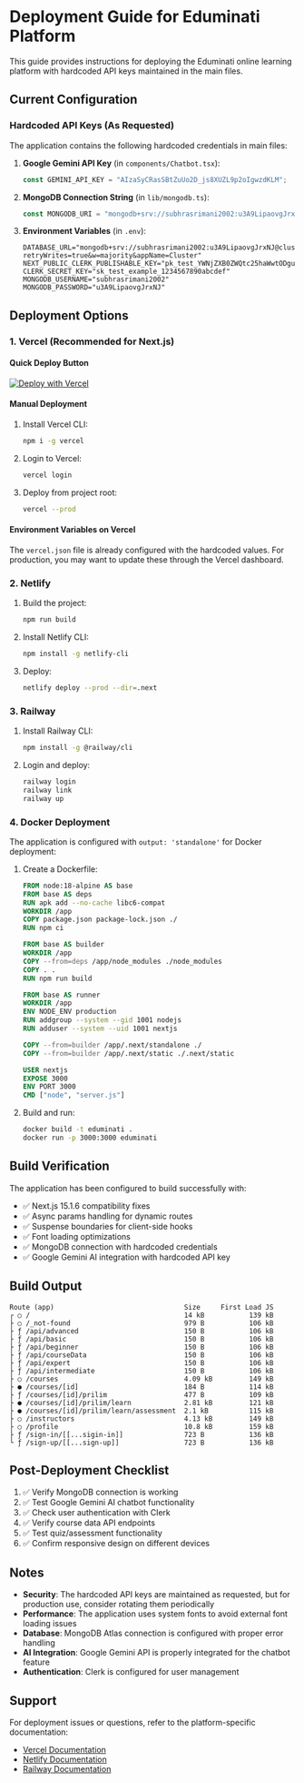 # Deployment Guide for Eduminati Platform

This guide provides instructions for deploying the Eduminati online learning platform with hardcoded API keys maintained in the main files.

## Current Configuration

### Hardcoded API Keys (As Requested)
The application contains the following hardcoded credentials in main files:

1. **Google Gemini API Key** (in `components/Chatbot.tsx`):
   ```javascript
   const GEMINI_API_KEY = "AIzaSyCRasSBtZuUo2D_js8XUZL9p2oIgwzdKLM";
   ```

2. **MongoDB Connection String** (in `lib/mongodb.ts`):
   ```javascript
   const MONGODB_URI = "mongodb+srv://subhrasrimani2002:u3A9LipaovgJrxNJ@cluster.hr3bm.mongodb.net/?retryWrites=true&w=majority&appName=Cluster";
   ```

3. **Environment Variables** (in `.env`):
   ```
   DATABASE_URL="mongodb+srv://subhrasrimani2002:u3A9LipaovgJrxNJ@cluster.hr3bm.mongodb.net/payment?retryWrites=true&w=majority&appName=Cluster"
   NEXT_PUBLIC_CLERK_PUBLISHABLE_KEY="pk_test_YWNjZXB0ZWQtc25haWwtODguY2xlcmsuYWNjb3VudHMuZGV2JA"
   CLERK_SECRET_KEY="sk_test_example_1234567890abcdef"
   MONGODB_USERNAME="subhrasrimani2002"
   MONGODB_PASSWORD="u3A9LipaovgJrxNJ"
   ```

## Deployment Options

### 1. Vercel (Recommended for Next.js)

#### Quick Deploy Button
[![Deploy with Vercel](https://vercel.com/button)](https://vercel.com/new/clone?repository-url=https://github.com/Dozzergeeky/eduminati_final)

#### Manual Deployment
1. Install Vercel CLI:
   ```bash
   npm i -g vercel
   ```

2. Login to Vercel:
   ```bash
   vercel login
   ```

3. Deploy from project root:
   ```bash
   vercel --prod
   ```

#### Environment Variables on Vercel
The `vercel.json` file is already configured with the hardcoded values. For production, you may want to update these through the Vercel dashboard.

### 2. Netlify

1. Build the project:
   ```bash
   npm run build
   ```

2. Install Netlify CLI:
   ```bash
   npm install -g netlify-cli
   ```

3. Deploy:
   ```bash
   netlify deploy --prod --dir=.next
   ```

### 3. Railway

1. Install Railway CLI:
   ```bash
   npm install -g @railway/cli
   ```

2. Login and deploy:
   ```bash
   railway login
   railway link
   railway up
   ```

### 4. Docker Deployment

The application is configured with `output: 'standalone'` for Docker deployment:

1. Create a Dockerfile:
   ```dockerfile
   FROM node:18-alpine AS base
   FROM base AS deps
   RUN apk add --no-cache libc6-compat
   WORKDIR /app
   COPY package.json package-lock.json ./
   RUN npm ci

   FROM base AS builder
   WORKDIR /app
   COPY --from=deps /app/node_modules ./node_modules
   COPY . .
   RUN npm run build

   FROM base AS runner
   WORKDIR /app
   ENV NODE_ENV production
   RUN addgroup --system --gid 1001 nodejs
   RUN adduser --system --uid 1001 nextjs

   COPY --from=builder /app/.next/standalone ./
   COPY --from=builder /app/.next/static ./.next/static

   USER nextjs
   EXPOSE 3000
   ENV PORT 3000
   CMD ["node", "server.js"]
   ```

2. Build and run:
   ```bash
   docker build -t eduminati .
   docker run -p 3000:3000 eduminati
   ```

## Build Verification

The application has been configured to build successfully with:
- ✅ Next.js 15.1.6 compatibility fixes
- ✅ Async params handling for dynamic routes
- ✅ Suspense boundaries for client-side hooks
- ✅ Font loading optimizations
- ✅ MongoDB connection with hardcoded credentials
- ✅ Google Gemini AI integration with hardcoded API key

## Build Output
```
Route (app)                                Size     First Load JS
┌ ○ /                                      14 kB           139 kB
├ ○ /_not-found                            979 B           106 kB
├ ƒ /api/advanced                          150 B           106 kB
├ ƒ /api/basic                             150 B           106 kB
├ ƒ /api/beginner                          150 B           106 kB
├ ƒ /api/courseData                        150 B           106 kB
├ ƒ /api/expert                            150 B           106 kB
├ ƒ /api/intermediate                      150 B           106 kB
├ ○ /courses                               4.09 kB         149 kB
├ ● /courses/[id]                          184 B           114 kB
├ ƒ /courses/[id]/prilim                   477 B           109 kB
├ ● /courses/[id]/prilim/learn             2.81 kB         121 kB
├ ● /courses/[id]/prilim/learn/assessment  2.1 kB          115 kB
├ ○ /instructors                           4.13 kB         149 kB
├ ○ /profile                               10.8 kB         159 kB
├ ƒ /sign-in/[[...sigin-in]]               723 B           136 kB
└ ƒ /sign-up/[[...sign-up]]                723 B           136 kB
```

## Post-Deployment Checklist

1. ✅ Verify MongoDB connection is working
2. ✅ Test Google Gemini AI chatbot functionality
3. ✅ Check user authentication with Clerk
4. ✅ Verify course data API endpoints
5. ✅ Test quiz/assessment functionality
6. ✅ Confirm responsive design on different devices

## Notes

- **Security**: The hardcoded API keys are maintained as requested, but for production use, consider rotating them periodically
- **Performance**: The application uses system fonts to avoid external font loading issues
- **Database**: MongoDB Atlas connection is configured with proper error handling
- **AI Integration**: Google Gemini API is properly integrated for the chatbot feature
- **Authentication**: Clerk is configured for user management

## Support

For deployment issues or questions, refer to the platform-specific documentation:
- [Vercel Documentation](https://vercel.com/docs)
- [Netlify Documentation](https://docs.netlify.com/)
- [Railway Documentation](https://docs.railway.app/)